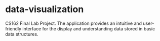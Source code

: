 # data-visualization
CS162 Final Lab Project. The application provides an intuitive and user-friendly interface for the display and understanding data stored in basic data structures.
